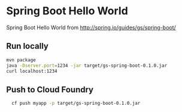 Spring Boot Hello World
=======================

Spring Boot Hello World from http://spring.io/guides/gs/spring-boot/


## Run locally

```bash
mvn package
java -Dserver.port=1234 -jar target/gs-spring-boot-0.1.0.jar
curl localhost:1234
```
  

## Push to Cloud Foundry

```bash
  cf push myapp -p target/gs-spring-boot-0.1.0.jar
```

